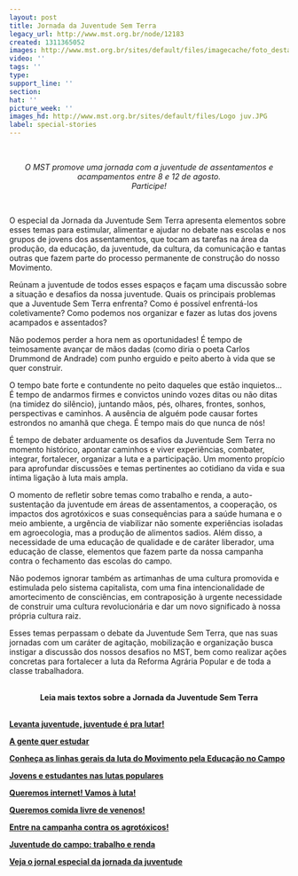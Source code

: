 ```yaml
---
layout: post
title: Jornada da Juventude Sem Terra
legacy_url: http://www.mst.org.br/node/12183
created: 1311365052
images: http://www.mst.org.br/sites/default/files/imagecache/foto_destaque/Logo juv.JPG
video: ''
tags: ''
type: 
support_line: ''
section: 
hat: ''
picture_week: ''
images_hd: http://www.mst.org.br/sites/default/files/Logo juv.JPG
label: special-stories
---
```

<p>&nbsp;</p><p style="text-align: center;"><em>O&nbsp;MST&nbsp;promove uma jornada com a juventude de assentamentos e acampamentos entre 8 e 12 de agosto. <br>Participe! </em></p><p>&nbsp;</p><p>O&nbsp;especial da Jornada da Juventude Sem  Terra apresenta elementos  sobre esses temas para estimular, alimentar e  ajudar no debate nas  escolas e nos grupos de jovens dos assentamentos,  que tocam as tarefas  na área da produção, da educação, da juventude,  da cultura, da  comunicação e tantas outras que fazem parte do processo  permanente de  construção do nosso Movimento.</p><p>Reúnam a juventude  de todos esses  espaços e façam uma discussão sobre a situação e  desafios da nossa  juventude. Quais os principais problemas que a  Juventude Sem Terra  enfrenta? Como é possível enfrentá-los  coletivamente? Como podemos nos  organizar e fazer as lutas dos jovens  acampados e assentados?</p><p>Não  podemos perder a hora nem as  oportunidades! É tempo de teimosamente  avançar de mãos dadas (como  diria o poeta Carlos Drummond de Andrade)  com punho erguido e peito  aberto à vida que se quer construir.</p><p>O tempo bate forte e contundente no peito daqueles que estão  inquietos... É tempo de andarmos firmes e convictos unindo vozes ditas  ou não ditas (na timidez do silêncio), juntando mãos, pés, olhares,  frontes, sonhos, perspectivas e caminhos. A ausência de alguém pode  causar fortes estrondos no amanhã que chega. É tempo mais do que nunca  de nós!</p><p>É tempo de debater arduamente os desafios da Juventude Sem  Terra no momento histórico, apontar caminhos e viver experiências,  combater, integrar, fortalecer, organizar a luta e a participação. Um  momento propício para aprofundar discussões e temas pertinentes ao  cotidiano da vida e sua íntima ligação à luta mais ampla.</p><p>O  momento de refletir sobre temas como trabalho e renda, a  auto-sustentação da juventude em áreas de assentamentos, a cooperação,  os impactos dos agrotóxicos e suas consequências para a saúde humana e o  meio ambiente, a urgência de viabilizar não somente experiências  isoladas em agroecologia, mas a produção de alimentos sadios. Além  disso, a necessidade de uma educação de qualidade e de caráter  liberador, uma educação de classe, elementos que fazem parte da nossa  campanha contra o fechamento das escolas do campo.</p><p>Não podemos  ignorar também as artimanhas de uma cultura promovida e estimulada pelo  sistema capitalista, com uma fina intencionalidade de amortecimento de  consciências, em contraposição à urgente necessidade de construir uma  cultura revolucionária e dar um novo significado à nossa própria cultura  raiz.</p><p>Esses temas perpassam o debate da Juventude Sem Terra, que  nas suas jornadas com um caráter de agitação, mobilização e organização  busca instigar a discussão dos nossos desafios no MST, bem como realizar  ações concretas para fortalecer a luta da Reforma Agrária Popular e de  toda a classe trabalhadora.</p><p style="text-align: center;"><strong><br>Leia mais textos sobre a&nbsp;Jornada da Juventude Sem Terra<br><br></strong></p><p><a href="http://www.mst.org.br/jornada-juventude-sem-terra-2011/Levanta-juventude-juventude-e-pra-lutar" target="_self"><strong>Levanta juventude, juventude é pra lutar! </strong></a></p><p><a href="http://www.mst.org.br/A-gente-quer-estudar" target="_blank"><strong>A gente quer estudar</strong></a></p><p><a target="_blank" href="http://www.mst.org.br/Conheca-as-linhas-gerais-da-luta-do-Movimento-pela-Educacao-do-Campo"><strong>Conheça as linhas gerais da luta do Movimento pela Educação no Campo</strong></a></p><p><a target="_blank" href="http://www.mst.org.br/Jovens-e-estudantes-nas-lutas-populares"><strong>Jovens e estudantes nas lutas populares</strong></a></p><p><a target="_blank" href="http://www.mst.org.br/Queremos-internet-Vamos-a-uta"><strong>Queremos internet! Vamos à luta!</strong></a></p><p><a href="http://www.mst.org.br/Queremos-comida-livre-de-venenos" target="_blank"><strong>Queremos comida livre de venenos!</strong></a></p><p><a href="http://www.mst.org.br/Entre-na-campanha-contra-os-agrotoxicos"><strong>Entre na campanha contra os agrotóxicos!</strong></a></p><p><a target="_blank" href="http://www.mst.org.br/Juventude-do-campo-trabalho-e-renda"><strong>Juventude do campo: trabalho e renda</strong></a></p><p><a target="_self" href="http://www.mst.org.br/jornada-juventude-sem-terra-2011/Veja-jornal-especial-da-jornada-da-juventude"><strong>Veja o jornal especial da jornada da juventude </strong></a></p><p>&nbsp;</p><p>&nbsp;</p><p>&nbsp;</p><p>&nbsp;</p>
